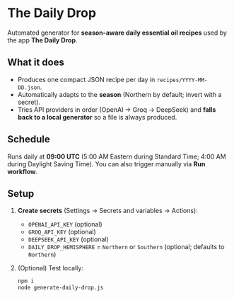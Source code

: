
# The Daily Drop

Automated generator for **season-aware daily essential oil recipes** used by the app **The Daily Drop**.

## What it does

- Produces one compact JSON recipe per day in `recipes/YYYY-MM-DD.json`.
- Automatically adapts to the **season** (Northern by default; invert with a secret).
- Tries API providers in order (OpenAI → Groq → DeepSeek) and **falls back to a local generator** so a file is always produced.

## Schedule

Runs daily at **09:00 UTC** (5:00 AM Eastern during Standard Time; 4:00 AM during Daylight Saving Time). You can also trigger manually via **Run workflow**.

## Setup

1. **Create secrets** (Settings → Secrets and variables → Actions):
   - `OPENAI_API_KEY` (optional)
   - `GROQ_API_KEY` (optional)
   - `DEEPSEEK_API_KEY` (optional)
   - `DAILY_DROP_HEMISPHERE` = `Northern` or `Southern` (optional; defaults to `Northern`)

2. (Optional) Test locally:
   ```bash
   npm i
   node generate-daily-drop.js

